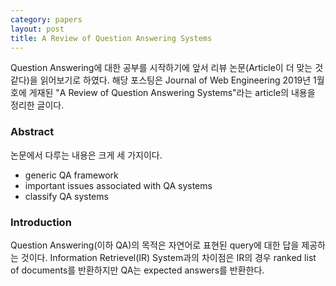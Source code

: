 ```yaml
---
category: papers
layout: post
title: A Review of Question Answering Systems
---
```


Question Answering에 대한 공부를 시작하기에 앞서 리뷰 논문(Article이 더 맞는 것 같다)을 읽어보기로 하였다.
해당 포스팅은 Journal of Web Engineering 2019년 1월호에 게재된 "A Review of Question Answering Systems"라는 article의 내용을 정리한 글이다.


### Abstract
논문에서 다루는 내용은 크게 세 가지이다.
- generic QA framework
- important issues associated with QA systems
- classify QA systems


### Introduction
Question Answering(이하 QA)의 목적은 자연어로 표현된 query에 대한 답을 제공하는 것이다. Information Retrievel(IR) System과의 차이점은 IR의 경우 ranked list of documents를 반환하지만 QA는 expected answers를 반환한다.
